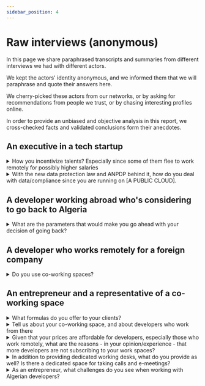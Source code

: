 ```yaml
---
sidebar_position: 4
---
```


# Raw interviews (anonymous)

In this page we share paraphrased transcripts and summaries from different interviews we had with different actors.

We kept the actors' identity anonymous, and we informed them that we will paraphrase and quote their answers here.

We cherry-picked these actors from our networks, or by asking for recommendations from people we trust, or by chasing interesting profiles online.

In order to provide an unbiased and objective analysis in this report, we cross-checked facts and validated conclusions form their anecdotes.

## An executive in a tech startup 

<details>
    <summary>
    How you incentivize talents? Especially since some of them flee to work remotely for possibly higher salaries 
    </summary>

    - It is definitely hard to compete with salaries that remote working offer, if you have a startup in Algeria your revenues are in Algerian dinars, you can't match salaries developers can get with remote working positions (especially that they're in foreign currencies with high exchange rates).

    However, to retain talents we increased salaries, and we provide more perks for our developers such as credits to use some VTC services, business SIM cards, career growth and promotion programs, and we offer exceptional *gifts* for our loyal employees.

    We can't really compare salaries to what developers can get from remote working, those who work remotely generally don't pay taxes, and CNAS/CASNOS.
  
</details>

<details>
    <summary>
    With the new data protection law and ANPDP behind it, how do you deal with data/compliance since you are running on [A PUBLIC CLOUD].
    </summary>

    We are aware of the law, and we work with our lawyers to clarify it. We know that there is a process and a document to apply for if you want to move your data to the cloud.
</details>

## A developer working abroad who's considering to go back to Algeria

<details>
    <summary>
    What are the parameters that would make you go ahead with your decision of going back?
    </summary>

    - I want to have a remote job, or a decent business in Algeria. I don't want to have a regular job in Algeria, but have my own business there.
    - I have to have a citizenship, or a permanent settlement permit from the country where I currently live in. Then I will be able to go back in Algeria while still having the freedom of movement, I want to travel for whatever reason I want, anytime I want, and my Algerian passport is not enough.

    But what I'm more concerned about is:

    - My job security here [in the foreign country], labor laws and the economic situation provide a safe and a stable work environment.
    - Algerian laws and bureaucracy and banking systems are unclear, and navigating through them is more challenging with the lack of professionalism of some individuals, if you want to submit a certain application you might be stopped by a random agent stating that this law doesn't exist, or we still didn't receive a notice stating that this law is applicable.
</details>

## A developer who works remotely for a foreign company

<details>
<summary>Do you use co-working spaces?</summary>

No, I prefer to work from home. I don't find working from co-working spaces productive because:

- It's not always quite.
- We had a lot of internet issues, we needed to bring our own 4G modems.
- Commuting might be a challenge, by car we get stuck in traffic.
- It's easier for me to just wake up and start working as early as possible.

However, pricing is not an issue.
</details>

## An entrepreneur and a representative of a co-working space

<details>
<summary>What formulas do you offer to your clients?</summary>

- Renting a desk per day
- A "desk" monthly subscription,
- A "dedicated desk" monthly subscription
- Private office.

Meeting rooms can be booked separately (each membership has its limits).
</details>

<details>
<summary>Tell us about your co-working space, and about developers who work from there</summary>

- We can host up to 30 members in our space. 
- We have [less than 10 developers] working remotely from our office.
- All of our current members work remotely for foreign companies
</details>


<details>
<summary>Given that your prices are affordable for developers, especially those who work remotely, what are the reasons - in your opinion/experience - that more developers are not subscribing to your work spaces?</summary>

- We think that developers do not like to "break their flow", they like to work from their comfort-zones, their homes.
- We think that some developers might be introverts, and don't want to socialize.
</details>

<details>
<summary>In addition to providing dedicated working desks, what do you provide as well? Is there a dedicated space for taking calls and e-meetings?</summary>

Renting desks might not be a very profitable, therefor we offer more services in parallel:

- We organize events and meetups.
- We provide domiciliation services for startups and companies.
- We also run a startups acceleration program.

</details>
<details>

<summary>As an entrepreneur, what challenges do you see when working with Algerian developers?</summary>

- It is hard to evaluate skills and match them with salaries, some developers *"act spoiled"*, they ask for high salaries and they often under-deliver.
- It is very challenging to create a professional specification document (cachier de charges) and to make sure that it's being followed and respected by developers.
- Billing and invoicing are also an issue.
- We have problems with our culture, we lack professionalism in interactions between entrepreneurs/businesses and developers.
</details> 

<!-- 
<details>
<summary>
</summary>
</details> -->
